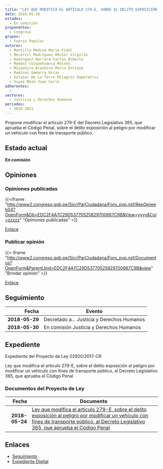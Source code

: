 ```yaml
---
title: "LEY QUE MODIFICA EL ARTÍCULO 279-E, SOBRE EL DELITO EXPOSICIÓN AL PELIGRO POR MODIFICAR UN VEHÍCULO CON FINES DE TRANSPORTE PÚBLICO, AL DECRETO LEGISLATIVO 365, QUE APRUEBA EL CÓDIGO PENAL"
date: 2018-05-30
estados: 
  - En comisión
proponentes: 
  - Congreso
grupos: 
  - Fuerza Popular
autores: 
  - Mantilla Medina Mario Fidel
  - Becerril Rodríguez Héctor Virgilio
  - Domínguez Herrera Carlos Alberto
  - Mamani Colquehuanca Moisés
  - Miyashiro Arashiro Marco Enrique
  - Ramírez Gamarra Osías
  - Salazar De La Torre Milagros Emperatriz
  - Yuyes Meza Juan Carlo
adherentes: 
  - 
sectores: 
  - Justicia y Derechos Humanos
periodos: 
  - 2016-2021
---
```


Propone modificar el artículo 279-E del Decreto Legislativo 365, que aprueba el Código Penal, sobre el delito exposición al peligro por modificar un vehículo con fines de transporte público.


## Estado actual

**En comisión**

## Opiniones

### Opiniones publicadas

{{<iframe "http://www2.congreso.gob.pe/Sicr/ParCiudadana/Foro_pvp.nsf/RepOpiweb04?OpenForm&Db=EDC2F4A7C29D53770525829700667C9B&View=yyyy&Col=zzzzz" "Opiniones publicadas" >}}

[Enlace](http://www2.congreso.gob.pe/Sicr/ParCiudadana/Foro_pvp.nsf/RepOpiweb04?OpenForm&Db=EDC2F4A7C29D53770525829700667C9B&View=yyyy&Col=zzzzz)
### Publicar opinión

{{< iframe "http://www2.congreso.gob.pe/Sicr/ParCiudadana/Foro_pvp.nsf/Documentos?OpenForm&ParentUnid=EDC2F4A7C29D53770525829700667C9B&view" "Brindar opinión" >}}

[Enlace](http://www2.congreso.gob.pe/Sicr/ParCiudadana/Foro_pvp.nsf/Documentos?OpenForm&ParentUnid=EDC2F4A7C29D53770525829700667C9B&view)

## Seguimiento

| Fecha | Evento |
|------:|--------|
| **2018-05-29** | Decretado a... Justicia y Derechos Humanos|
| **2018-05-30** | En comisión Justicia y Derechos Humanos|


## Expediente

Expediente del Proyecto de Ley 02920/2017-CR

Ley que modifica el artículo 279-E, sobre el delito exposición al peligro por modificar un vehículo con fines de transporte público, al Decreto Legislativo 365, que aprueba el Código Penal


### Documentos del Proyecto de Ley

| Fecha | Documento |
|------:|--------|
| **2018-05-24** | [Ley que modifica el artículo 279-E, sobre el delito exposición al peligro por modificar un vehículo con fines de transporte público, al Decreto Legislativo 365, que aprueba el Código Penal](http://www.leyes.congreso.gob.pe/Documentos/2016_2021/Proyectos_de_Ley_y_de_Resoluciones_Legislativas/PL0292020180524..pdf) |

## Enlaces 

- [Seguimiento](http://www2.congreso.gob.pe/Sicr/TraDocEstProc/CLProLey2016.nsf/f7fff46988ca05b1052578e100829cc7/71b110e19cb8b714052582970076f197?OpenDocument)
- [Expediente Digital](http://www2.congreso.gob.pe/Sicr/TraDocEstProc/CLProLey2016.nsf/f7fff46988ca05b1052578e100829cc7/71b110e19cb8b714052582970076f197?OpenDocument&Click=05257FB7005EB655.eb71d0cf91d8294e05256cdf006b5706/$Body/0.1C6C)
